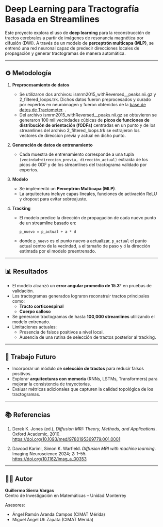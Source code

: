 # Deep Learning para Tractografía Basada en Streamlines

Este proyecto explora el uso de **deep learning** para la reconstrucción de tractos cerebrales a partir de imágenes de resonancia magnética por difusión (DWI). A través de un modelo de **perceptrón multicapa (MLP)**, se entrenó una red neuronal capaz de predecir direcciones locales de propagación y generar tractogramas de manera automática.

---

## ⚙️ Metodología

1. **Preprocesamiento de datos**
   - Se utilizaron dos archivos: ismrm2015_withReversed__peaks.nii.gz y 2_filtered_loops.trk. Dichos datos fueron preprocesados y curado por expertos en neuroimagen y fueron obtenidos de la [base de datos de Tractometer](https://tractometer.org/ismrm2015/processed_data/).
.
   - Del archivo ismrm2015_withReversed__peaks.nii.gz se obtuvieron se generaron 100 mil vecindades cúbicas de **picos de funciones de distribución de orientación (fODFs)** centradas en un punto y de los streamlines del archivo 2_filtered_loops.trk se extrajeron los vectores de direccion previa y actual en dicho punto.

2. **Generación de datos de entrenamiento**
   - Cada muestra de entrenamiento corresponde a una tupla `(vecindad+direccion_previa, dirección_actual)` extraída de los picos de ODF y de los streamlines del tractograma validado por expertos.

3. **Modelo**
   - Se implementó un **Perceptrón Multicapa (MLP)**.
   - La arquitectura incluye capas lineales, funciones de activación ReLU y dropout para evitar sobreajuste.

4. **Tracking**
   - El modelo predice la dirección de propagación de cada nuevo punto de un streamline basado en:

     ```
     p_nuevo = p_actual + a * d
     ```

   - donde `p_nuevo` es el punto nuevo a actualizar, `p_actual` el punto actual centro de la vecindad, `a` el tamaño de paso y `d` la dirección estimada por el modelo preentrenado.


---

## 📊 Resultados

- El modelo alcanzó un **error angular promedio de 15.3°** en pruebas de validación.
- Los tractogramas generados lograron reconstruir tractos principales como:
  - **Tracto corticoespinal**  
  - **Cuerpo calloso**
- Se generaron tractogramas de hasta **100,000 streamlines** utilizando el modelo entrenado.
- Limitaciones actuales:
  - Presencia de falsos positivos a nivel local.
  - Ausencia de una rutina de selección de tractos posterior al tracking.

---

## 🔮 Trabajo Futuro

- Incorporar un módulo de **selección de tractos** para reducir falsos positivos.
- Explorar **arquitecturas con memoria** (RNNs, LSTMs, Transformers) para mejorar la consistencia de trayectorias.
- Evaluar métricas adicionales que capturen la calidad topológica de los tractogramas.

---

## 📚 Referencias

1. Derek K. Jones (ed.), *Diffusion MRI: Theory, Methods, and Applications*. Oxford Academic, 2010.  
   https://doi.org/10.1093/med/9780195369779.001.0001  

2. Davood Karimi, Simon K. Warfield. *Diffusion MRI with machine learning*. Imaging Neuroscience 2024; 2: 1–55.  
   https://doi.org/10.1162/imag_a_00353  

---

## 👨‍💻 Autor

**Guillermo Sierra Vargas**  
Centro de Investigación en Matemáticas – Unidad Monterrey  

Asesores:  
- Ángel Ramón Aranda Campos (CIMAT Mérida)  
- Miguel Ángel Uh Zapata (CIMAT Mérida)  
